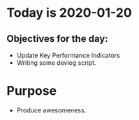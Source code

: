 # Today is 2020-01-20

## Objectives for the day:

- Update Key Performance Indicators
- Writing some devlog script.

# Purpose

- Produce awesomeness.
